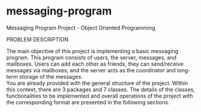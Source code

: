 # messaging-program
Messaging Program Project - Object Oriented Programming

PROBLEM DESCRIPTION

The main objective of this project is implementing a basic messaging program. This program consists of users, the server, messages, and mailboxes. Users can add each other as friends, they can send/receive messages via mailboxes, and the server acts as the coordinator and long-term storage of the messages.  
You are already provided with the general structure of the project. Within this context, there are 3 packages and 7 classes. The details of the classes, functionalities to be implemented and overall operations of the project with the corresponding format are presented in the following sections.